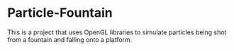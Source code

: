# Particle-Fountain
This is a project that uses OpenGL libraries to simulate particles being shot from a fountain and falling onto a platform.
